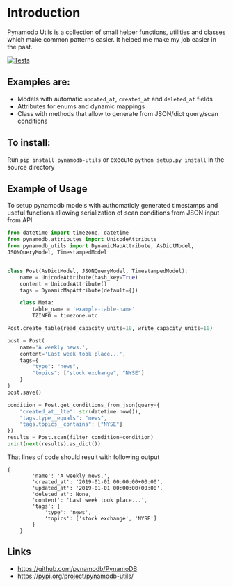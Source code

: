 # Introduction

Pynamodb Utils is a collection of small helper functions, utilities and classes which make common patterns easier. It helped me make my job easier in the past.

[![Tests](https://github.com/micmurawski/pynamodb-utils/actions/workflows/main.yml/badge.svg)](https://github.com/micmurawski/pynamodb-utils/actions/workflows/main.yml)

## Examples are:

 - Models with automatic ``updated_at``, ``created_at`` and ``deleted_at`` fields
 - Attributes for enums and dynamic mappings
 - Class with methods that allow to generate from JSON/dict query/scan conditions

## To install:
Run ``pip install pynamodb-utils`` or execute ``python setup.py install`` in the source directory

## Example of Usage

To setup pynamodb models with authomaticly generated timestamps and useful functions allowing serialization of scan conditions from JSON input from API.

```python
from datetime import timezone, datetime
from pynamodb.attributes import UnicodeAttribute
from pynamodb_utils import DynamicMapAttribute, AsDictModel,
JSONQueryModel, TimestampedModel


class Post(AsDictModel, JSONQueryModel, TimestampedModel):
    name = UnicodeAttribute(hash_key=True)
    content = UnicodeAttribute()
    tags = DynamicMapAttribute(default={})

    class Meta:
        table_name = 'example-table-name'
        TZINFO = timezone.utc

Post.create_table(read_capacity_units=10, write_capacity_units=10)

post = Post(
    name='A weekly news.',
    content='Last week took place...',
    tags={
        "type": "news",
        "topics": ["stock exchange", "NYSE"]
    }
)
post.save()

condition = Post.get_conditions_from_json(query={
    "created_at__lte": str(datetime.now()),
    "tags.type__equals": "news",
    "tags.topics__contains": ["NYSE"]
})
results = Post.scan(filter_condition=condition)
print(next(results).as_dict())
```
That lines of code should result with following output

```
{
        'name': 'A weekly news.',
        'created_at': '2019-01-01 00:00:00+00:00',
        'updated_at': '2019-01-01 00:00:00+00:00',
        'deleted_at': None,
        'content': 'Last week took place...',
        'tags': {
            'type': 'news',
            'topics': ['stock exchange', 'NYSE']
        }
    }
```

## Links
* https://github.com/pynamodb/PynamoDB
* https://pypi.org/project/pynamodb-utils/